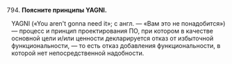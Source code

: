 794. **Поясните принципы YAGNI.**

YAGNI («You aren't gonna need it»; с англ. — «Вам это не понадобится») — процесс и принцип проектирования ПО, при котором в качестве основной цели и/или ценности декларируется отказ от избыточной функциональности, — то есть отказ добавления функциональности, в которой нет непосредственной надобности.
